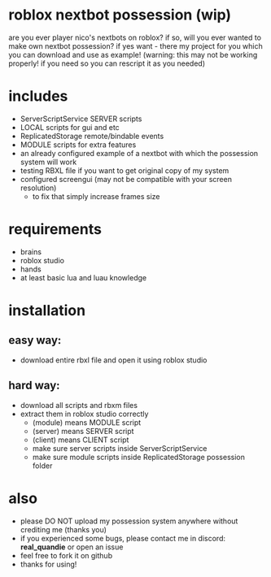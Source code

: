 # roblox nextbot possession (wip)
are you ever player nico's nextbots on roblox?
if so, will you ever wanted to make own nextbot possession?
if yes want - there my project for you which you can download and use as example!
(warning: this may not be working properly! if you need so you can rescript it as you needed)

# includes
- ServerScriptService SERVER scripts
- LOCAL scripts for gui and etc
- ReplicatedStorage remote/bindable events
- MODULE scripts for extra features
- an already configured example of a nextbot with which the possession system will work
- testing RBXL file if you want to get original copy of my system
- configured screengui (may not be compatible with your screen resolution)
  - to fix that simply increase frames size

# requirements
- brains
- roblox studio
- hands
- at least basic lua and luau knowledge

# installation
## easy way:
- download entire rbxl file and open it using roblox studio
## hard way:
- download all scripts and rbxm files
- extract them in roblox studio correctly
  - (module) means MODULE script
  - (server) means SERVER script
  - (client) means CLIENT script
  - make sure server scripts inside ServerScriptService
  - make sure module scripts inside ReplicatedStorage possession folder

# also
- please DO NOT upload my possession system anywhere without crediting me (thanks you)
- if you experienced some bugs, please contact me in discord: **real_quandie** or open an issue
- feel free to fork it on github
- thanks for using!
